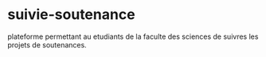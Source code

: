 # suivie-soutenance
plateforme permettant au etudiants de la faculte des sciences de suivres les projets de soutenances.

